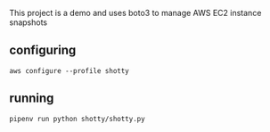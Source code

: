 This project is a demo and uses boto3 to manage AWS EC2 instance snapshots

## configuring
`aws configure --profile shotty`

## running
`pipenv run python shotty/shotty.py`
